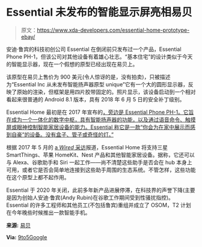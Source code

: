 # Essential 未发布的智能显示屏亮相易贝

> 原文：<https://www.xda-developers.com/essential-home-prototype-ebay/>

安迪·鲁宾的科技初创公司 Essential 在倒闭前只发布过一个产品，Essential Phone PH-1，但该公司对其他设备有着雄心壮志。“基本住宅”的设计类似于今天的智能显示器，现在一个假想的原型已经出现在易贝上。

该原型在易贝上售价为 900 美元(令人惊讶的是，没有拍卖)，只被描述为“Essential Inc 从未发布智能扬声器原型 unique”它有一个大的圆形显示器，反映了原始的渲染，但框架是用四片胶带固定的。照片显示，该设备启动到一个相对看起来很普通的 Android 8.1 版本，具有 2018 年 6 月 5 日的安全补丁级别。

Essential Home 最初是在 2017 年宣布的[，旁边是 Essential Phone PH-1。它旨在成为一个一体化的数字中枢，具有智能扬声器的功能，以及通过语音命令、触摸屏或眼神控制智能家居设备的能力。Essential 称它是一款“你会为在家中展示而感到自豪”的设备。没有盒子、管子或奇怪的灯。”](https://www.androidpolice.com/2017/05/30/essential-home-andy-rubins-answer-google-home-amazon-echo/)

根据 2017 年 5 月的 [a *Wired* 采访](https://www.wired.com/2017/05/essential-andy-rubin/)报道，Essential Home 将支持三星 SmartThings、苹果 HomeKit、Nest 产品和其他智能家居设备。据称，它还可以与 Alexa、谷歌助手和 Siri 一起工作——尚不清楚这些助手是否会在 hub 本身上可用，或者它是否会简单地连接到这些助手周围的生态系统。不管怎样，这些功能在这个原型上都不起作用。

Essential 于 2020 年关闭，此前多年新产品进展停滞，在科技界的声誉下降(主要是因为创始人安迪·鲁宾(Andy Rubin)在谷歌工作期间受到性骚扰指控)。Essential 的许多工程师和其他员工(不包括鲁宾)重组并成立了 OSOM，T2 计划在今年晚些时候推出一款智能手机。

**来源:** [易贝](https://www.ebay.com/itm/275241919645?mkcid=1&mkrid=711-53200-19255-0&siteid=0&campid=5338698192&customid=876b6352-54c4-4aae-a852-2967501e6905&toolid=10001&mkevt=1)

**Via:** [9to5Google](https://9to5google.com/2022/04/07/essential-home-smart-speaker-ebay-android/)